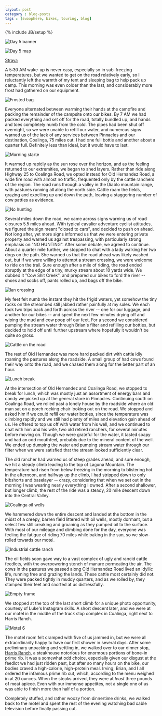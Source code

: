 ```yaml
---
layout: post
category : blog-posts
tags : [swoophere, bikes, touring, blog]
---
```

{% include JB/setup %}

![Day 5 banner](/images/swoopheretour2013/day5.jpg)

![Day 5 map](/images/swoopheretour2013/day5/map_of_tour_day_5.png)

[Strava](http://app.strava.com/activities/37874608)

A 5:30 AM wake-up is never easy, especially so in sub-freezing temperatures, but we
wanted to get on the road relatively early, so I reluctantly left the warmth of my
tent and sleeping bag to help pack up camp. This morning was even colder than the
last, and considerably more frost had gathered on our equipment.

![Frosted bag](/images/swoopheretour2013/day5/00_frosted_bag.jpg)

Everyone alternated between warming their hands at the campfire and packing the remainder
of the campsite onto our bikes. By 7 AM we had packed everything and set off for the road,
totally bundled up, and hands and toes completely numb from the cold. The pipes had been 
shut off overnight, so we were unable to refill our water, and numerous signs warned 
us of the lack of any services between
Pinnacles and our destination, Coalinga, 75 miles out. I had one full bottle and another
about a quarter full. Definitely less than ideal, but it would have to last.

![Morning starte](/images/swoopheretour2013/day5/01_morning_start.jpg)

It warmed up rapidly as the sun rose over the horizon, and as the feeling returned
to our extremities, we began to shed layers. Rather than ride along Highway 25 to Coalinga
Road, we opted instead for Old Hernandez Road, a wide fire road with almost 
no traffic, frequented only by the cattle ranchers of the region. 
The road runs through a valley in the Diablo mountain range,
with pastures running all along the north side. Cattle roam the fields, grazing and expelling
up and down the path, leaving a staggering number of cow patties as evidence.

![No hunting](/images/swoopheretour2013/day5/02_no_hunting_sign.jpg)

Several miles down the road, we came across signs warning us of road closures 5.5 miles ahead.
With typical cavalier adventure cyclist attitudes, we figured the sign meant "closed to cars",
and decided to push on ahead. Not long after, yet more signs informed us that we were entering
private property and warned us against trespassing, with particularly strong emphasis on "NO HUNTING".
After some debate, we agreed to continue. About a quarter mile further, we stopped to chat with
a lady walking her two dogs on the path. She warned us that the road ahead was likely washed out,
but if we were willing to attempt a stream crossing, we were welcome to ride on the trail.
Sure enough after a mile of riding, the road ended abruptly at the edge of a tiny, murky stream about
10 yards wide. We dubbed it "Cow Shit Creek", and prepared our bikes to ford the river -- shoes and
socks off, pants rolled up, and bags off the bike.

![Ian crossing](/images/swoopheretour2013/day5/03_ian_crossing.jpg)

My feet felt numb the instant they hit the frigid waters, yet somehow the tiny rocks on the
streambed still jabbed rather painfully at my soles. We each took two trips back and forth
across the river -- one for our luggage, and another for our bikes -- and spent the next
few minutes drying off and wiping the mud and cow poop off our feet. For a second we considered
pumping the stream water through Brian's filter and refilling our bottles, but decided to
hold off until further upstream where hopefully it wouldn't be quite so gross.

![Cattle on the road](/images/swoopheretour2013/day5/04_cattle_on_the_road.png)

The rest of Old Hernandez was more hard packed dirt with cattle idly roaming the pastures
along the roadside. A small group of had cows found their way onto the road, and we chased
them along for the better part of an hour.

![Lunch break](/images/swoopheretour2013/day5/05_lunch_break.jpg)

At the intersection of Old Hernandez and Coalinga Road, we stopped to break for lunch, which
was mostly just an assortment of energy bars and candy we picked up at the general store
in Pinnacles. Continuing south on Coalinga Road, we rolled past a lonely house by the 
roadside where an old man sat on a porch
rocking chair looking out on the road. We stopped and asked him if we could refill our
water bottles, since the temperature was climbing rapidly and we still had plenty of
miles and elevation gain ahead of us. He offered to top us off with water from his well,
and we continued to chat with him and his wife, two old retired ranchers, for several 
minutes before moving on. Though we were grateful for the water, it tasted soapy and
had an odd mouthfeel, probably due to the mineral content of the well. We ended up
dumping the water and pumping stream water through our filter when
we were satisfied that the stream looked sufficiently clear.

The old rancher had warned us of steep grades ahead, and sure enough, we hit a steady climb
leading to the top of Laguna Mountain. The temperature had risen from below freezing in the
morning to blistering hot in the afternoon, and halfway up the climb, I had stripped
down to only bibshorts and baselayer -- crazy, considering that when we set out in
the morning I was wearing nearly everything I owned. After a second shallower, but longer
climb, the rest of the ride was a steady, 20 mile descent down into the Central Valley.

![Coalinga oil wells](/images/swoopheretour2013/day5/06_coalinga_oil_wells.jpg)

We hammered down the entire descent and landed at the bottom in the midst of a creepy, barren
field littered with oil wells, mostly dormant, but a select few still creaking and groaning
as they pumped oil to the surface. With most of our mileage and climbing done for the day,
everyone was feeling the fatigue of riding 70 miles while baking in the sun, so we slow-rolled
towards our motel.

![Industrial cattle ranch](/images/swoopheretour2013/day5/07_industrial_cattle_ranch.jpg)

The oil fields soon gave way to a vast complex of ugly and rancid cattle feedlots, with
the overpowering stench of manure permeating the air. The cows
in the pastures we passed along Old Hernandez Road lived an idyllic life, running free
and grazing the lands. These cattle most certainly did not. They were packed tightly in
muddy quarters, and as we rolled by, they stamped their feet and snorted at us
distressfully. 

![Empty frame](/images/swoopheretour2013/day5/07a_empty_frame_pic.jpg)

We stopped at the top of the last short climb for a unique photo opportunity, courtesy
of Luke's Instagram skills. A short descent later, and we were at our motel
in the middle of the truck stop complex in Coalinga, right next to Harris Ranch.

![Motel 6](/images/swoopheretour2013/day5/08_motel_6.jpg)

The motel room felt cramped with five of us jammed in, but we were all extraordinarily
happy to have our first shower in several days. After some preliminary unpacking and
settling in, we walked over to our dinner stop, [Harris Ranch](http://www.yelp.com/biz/harris-ranch-inn-and-restaurant-coalinga),
a steakhouse notorious for enormous portions of bone-in prime rib.
It was a somewhat odd choice, especially given our disgust at the feedlot we had just
ridden past, but after so many hours on the bike, our bodies craved a high-calorie, high-protein
meal. Irving, Brian, and I all ordered the infamous prime rib cut, which, according to the menu
weighed in at 20 ounces. When the steaks arrived, they were at *least* three pounds of meat
apiece. Even with our immense appetites, not a single one of us was able to finish more than half
of a portion.

Completely stuffed, and rather woozy from dinnertime drinks, we walked back to the motel 
and spent the rest of the evening watching bad cable television before finally passing out.
